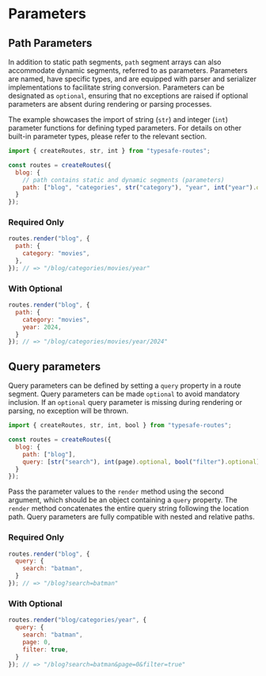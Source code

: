 # Parameters

## Path Parameters

In addition to static path segments, `path` segment arrays can also accommodate dynamic segments, referred to as parameters. Parameters are named, have specific types, and are equipped with parser and serializer implementations to facilitate string conversion. Parameters can be designated as `optional`, ensuring that no exceptions are raised if optional parameters are absent during rendering or parsing processes.

The example showcases the import of string (`str`) and integer (`int`) parameter functions for defining typed parameters. For details on other built-in parameter types, please refer to the relevant section.

``` js
import { createRoutes, str, int } from "typesafe-routes";

const routes = createRoutes({
  blog: {
    // path contains static and dynamic segments (parameters)
    path: ["blog", "categories", str("category"), "year", int("year").optional]
  }
});
```

<!-- tabs:start -->
### **Required Only**
``` js
routes.render("blog", {
  path: {
    category: "movies",
  },
}); // => "/blog/categories/movies/year"
```

### **With Optional**
``` js
routes.render("blog", {
  path: {
    category: "movies",
    year: 2024,
  }
}); // => "/blog/categories/movies/year/2024"
```
<!-- tabs:end -->

## Query parameters

Query parameters can be defined by setting a `query` property in a route segment. Query parameters can be made `optional` to avoid mandatory inclusion. If an `optional` query parameter is missing during rendering or parsing, no exception will be thrown.

``` js
import { createRoutes, str, int, bool } from "typesafe-routes";

const routes = createRoutes({
  blog: {
    path: ["blog"],
    query: [str("search"), int(page).optional, bool("filter").optional]
  }
});
```

Pass the parameter values to the `render` method using the second argument, which should be an object containing a `query` property. The `render` method concatenates the entire query string following the location path. Query parameters are fully compatible with nested and relative paths.

<!-- tabs:start -->
### **Required Only**
``` js
routes.render("blog", {
  query: {
    search: "batman",
  }
}); // => "/blog?search=batman"
```

### **With Optional**
``` js
routes.render("blog/categories/year", {
  query: {
    search: "batman",
    page: 0,
    filter: true,
  }
}); // => "/blog?search=batman&page=0&filter=true"
```
<!-- tabs:end -->